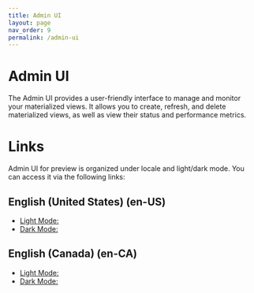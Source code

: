 ```yaml
---
title: Admin UI
layout: page
nav_order: 9
permalink: /admin-ui
---
```


# Admin UI

The Admin UI provides a user-friendly interface to manage and monitor your materialized views. It allows you to create, refresh, and delete materialized views, as well as view their status and performance metrics.

# Links

Admin UI for preview is organized under locale and light/dark mode. You can access it via the following links:

## English (United States) (en-US)

- [Light Mode:](/admin-ui/en-US/light)
- [Dark Mode:](/admin-ui/en-US/dark)

## English (Canada) (en-CA)

- [Light Mode:](/admin-ui/en-CA/light)
- [Dark Mode:](/admin-ui/en-CA/dark)